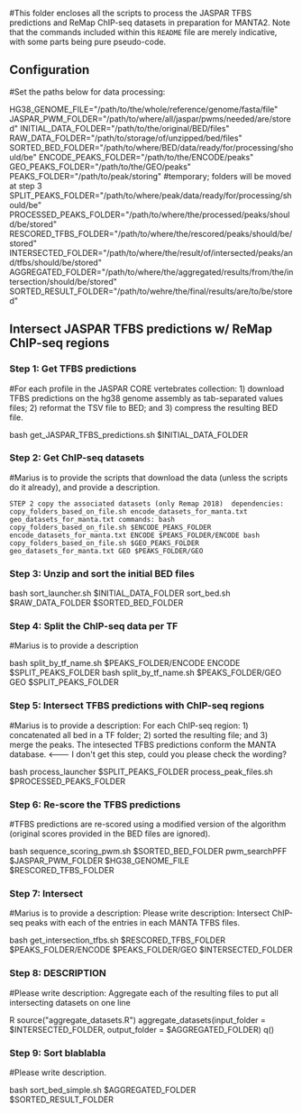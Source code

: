 #This folder encloses all the scripts to process the JASPAR TFBS predictions and ReMap ChIP-seq datasets in preparation for MANTA2. Note that the commands included within this `README` file are merely indicative, with some parts being pure pseudo-code.

## Configuration
#Set the paths below for data processing:

HG38_GENOME_FILE="/path/to/the/whole/reference/genome/fasta/file"
JASPAR_PWM_FOLDER="/path/to/where/all/jaspar/pwms/needed/are/stored"
INITIAL_DATA_FOLDER="/path/to/the/original/BED/files"
RAW_DATA_FOLDER="/path/to/storage/of/unzipped/bed/files"
SORTED_BED_FOLDER="/path/to/where/BED/data/ready/for/processing/should/be"
ENCODE_PEAKS_FOLDER="/path/to/the/ENCODE/peaks"
GEO_PEAKS_FOLDER="/path/to/the/GEO/peaks"
PEAKS_FOLDER="/path/to/peak/storing" #temporary; folders will be moved at step 3
SPLIT_PEAKS_FOLDER="/path/to/where/peak/data/ready/for/processing/should/be"
PROCESSED_PEAKS_FOLDER="/path/to/where/the/processed/peaks/should/be/stored"
RESCORED_TFBS_FOLDER="/path/to/where/the/rescored/peaks/should/be/stored"
INTERSECTED_FOLDER="/path/to/where/the/result/of/intersected/peaks/and/tfbs/should/be/stored"
AGGREGATED_FOLDER="/path/to/where/the/aggregated/results/from/the/intersection/should/be/stored"
SORTED_RESULT_FOLDER="/path/to/wehre/the/final/results/are/to/be/stored"

## Intersect JASPAR TFBS predictions w/ ReMap ChIP-seq regions

### Step 1: Get TFBS predictions
#For each profile in the JASPAR CORE vertebrates collection: 1) download TFBS predictions on the hg38 genome assembly as tab-separated values files; 2) reformat the TSV file to BED; and 3) compress the resulting BED file.

bash get_JASPAR_TFBS_predictions.sh $INITIAL_DATA_FOLDER

### Step 2: Get ChIP-seq datasets
#Marius is to provide the scripts that download the data (unless the scripts do it already), and provide a description.

`STEP 2
copy the associated datasets (only Remap 2018) 
dependencies: copy_folders_based_on_file.sh
              encode_datasets_for_manta.txt
              geo_datasets_for_manta.txt
commands:
bash copy_folders_based_on_file.sh $ENCODE_PEAKS_FOLDER encode_datasets_for_manta.txt ENCODE $PEAKS_FOLDER/ENCODE
bash copy_folders_based_on_file.sh $GEO_PEAKS_FOLDER geo_datasets_for_manta.txt GEO $PEAKS_FOLDER/GEO`

### Step 3: Unzip and sort the initial BED files

bash sort_launcher.sh $INITIAL_DATA_FOLDER sort_bed.sh $RAW_DATA_FOLDER $SORTED_BED_FOLDER

### Step 4: Split the ChIP-seq data per TF
#Marius is to provide a description

bash split_by_tf_name.sh $PEAKS_FOLDER/ENCODE ENCODE $SPLIT_PEAKS_FOLDER
bash split_by_tf_name.sh $PEAKS_FOLDER/GEO GEO $SPLIT_PEAKS_FOLDER

### Step 5: Intersect TFBS predictions with ChIP-seq regions
#Marius is to provide a description: For each ChIP-seq region: 1) concatenated all bed in a TF folder; 2) sorted the resulting file; and 3) merge the peaks. The intesected TFBS predictions conform the MANTA database. <--- I don't get this step, could you please check the wording?

bash process_launcher $SPLIT_PEAKS_FOLDER process_peak_files.sh $PROCESSED_PEAKS_FOLDER

### Step 6: Re-score the TFBS predictions
#TFBS predictions are re-scored using a modified version of the algorithm (original scores provided in the BED files are ignored).

bash sequence_scoring_pwm.sh $SORTED_BED_FOLDER pwm_searchPFF $JASPAR_PWM_FOLDER $HG38_GENOME_FILE $RESCORED_TFBS_FOLDER

### Step 7: Intersect
#Marius is to provide a description: Please write description: Intersect ChIP-seq peaks with each of the entries in each MANTA TFBS files. 

bash get_intersection_tfbs.sh $RESCORED_TFBS_FOLDER $PEAKS_FOLDER/ENCODE $PEAKS_FOLDER/GEO $INTERSECTED_FOLDER

### Step 8: DESCRIPTION
#Please write description: Aggregate each of the resulting files to put all intersecting datasets on one line

R
source("aggregate_datasets.R")
aggregate_datasets(input_folder = $INTERSECTED_FOLDER, output_folder = $AGGREGATED_FOLDER)
q()

### Step 9: Sort blablabla
#Please write description.

bash sort_bed_simple.sh $AGGREGATED_FOLDER $SORTED_RESULT_FOLDER
